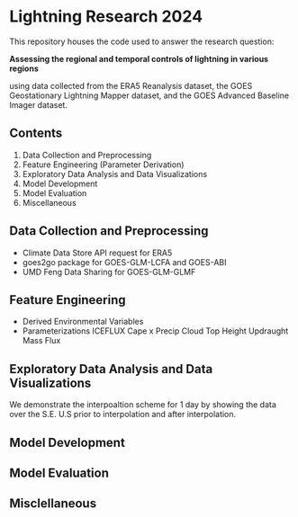 # Lightning Research 2024

This repository houses the code used to answer the research question:

**Assessing the regional and temporal controls of lightning in various regions**

using data collected from the ERA5 Reanalysis dataset, the GOES Geostationary
Lightning Mapper dataset, and the GOES Advanced Baseline Imager dataset.


## Contents

1. Data Collection and Preprocessing
2. Feature Engineering (Parameter Derivation)
3. Exploratory Data Analysis and Data Visualizations
4. Model Development
5. Model Evaluation
6. Miscellaneous  

## Data Collection and Preprocessing

* Climate Data Store API request for ERA5
* goes2go package for GOES-GLM-LCFA and GOES-ABI
* UMD Feng Data Sharing for GOES-GLM-GLMF

## Feature Engineering

* Derived Environmental Variables
* Parameterizations
    ICEFLUX
    Cape x Precip
    Cloud Top Height
    Updraught Mass Flux

## Exploratory Data Analysis and Data Visualizations

We demonstrate the interpoaltion scheme for 1 day by showing the data over the S.E. U.S prior to interpolation and after interpolation.

## Model Development

## Model Evaluation

## Misclellaneous

